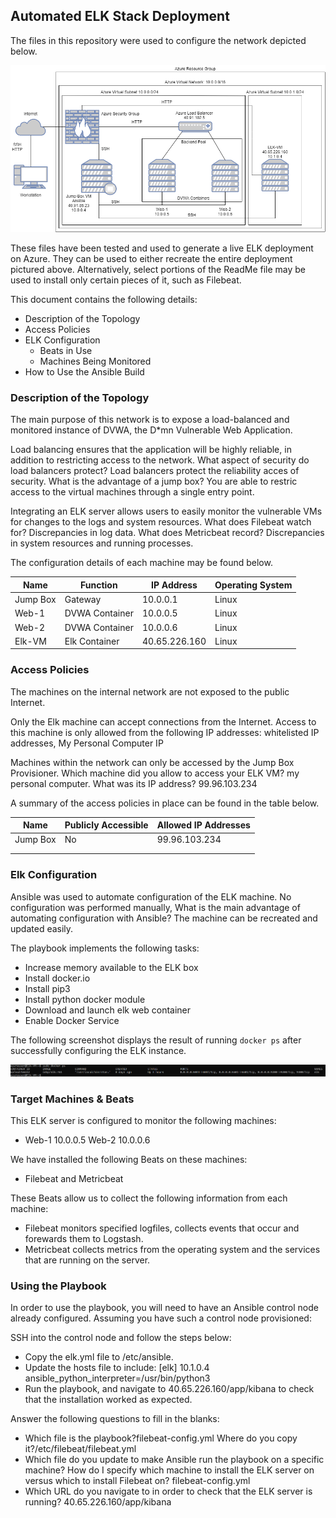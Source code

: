 ## Automated ELK Stack Deployment

The files in this repository were used to configure the network depicted below.

![](https://github.com/jbrinkmeyer/AzureProject/blob/main/Diagrams/ELK.png)

These files have been tested and used to generate a live ELK deployment on Azure. They can be used to either recreate the entire deployment pictured above. Alternatively, select portions of the ReadMe file may be used to install only certain pieces of it, such as Filebeat.

This document contains the following details:
- Description of the Topology
- Access Policies
- ELK Configuration
  - Beats in Use
  - Machines Being Monitored
- How to Use the Ansible Build


### Description of the Topology

The main purpose of this network is to expose a load-balanced and monitored instance of DVWA, the D*mn Vulnerable Web Application.

Load balancing ensures that the application will be highly reliable, in addition to restricting access to the network.
What aspect of security do load balancers protect? Load balancers protect the reliability acces of security. What is the advantage of a jump box? You are able to restric access to the virtual machines through a single entry point.

Integrating an ELK server allows users to easily monitor the vulnerable VMs for changes to the logs and system resources.
What does Filebeat watch for? Discrepancies in log data. 
What does Metricbeat record? Discrepancies in system resources and running processes.

The configuration details of each machine may be found below.

| Name     | Function      | IP Address    | Operating System |
|----------|---------------|---------------|------------------|
| Jump Box | Gateway       | 10.0.0.1      | Linux            |
| Web-1    | DVWA Container| 10.0.0.5      | Linux            |
| Web-2    | DVWA Container| 10.0.0.6      | Linux            |
| Elk-VM   | Elk Container | 40.65.226.160 | Linux            |

### Access Policies

The machines on the internal network are not exposed to the public Internet. 

Only the Elk machine can accept connections from the Internet. Access to this machine is only allowed from the following IP addresses:
whitelisted IP addresses, My Personal Computer IP

Machines within the network can only be accessed by the Jump Box Provisioner.
Which machine did you allow to access your ELK VM? my personal computer. What was its IP address? 99.96.103.234

A summary of the access policies in place can be found in the table below.

| Name     | Publicly Accessible | Allowed IP Addresses |
|----------|---------------------|----------------------|
| Jump Box | No                  | 99.96.103.234        |
|          |                     |                      |
|          |                     |                      |

### Elk Configuration

Ansible was used to automate configuration of the ELK machine. No configuration was performed manually,
What is the main advantage of automating configuration with Ansible? The machine can be recreated and updated easily.

The playbook implements the following tasks:
 - Increase memory available to the ELK box
 - Install docker.io
 - Install pip3
 - Install python docker module
 - Download and launch elk web container
 - Enable Docker Service

The following screenshot displays the result of running `docker ps` after successfully configuring the ELK instance.

![](https://github.com/jbrinkmeyer/AzureProject/blob/main/Diagrams/docker-ps.PNG)

### Target Machines & Beats
This ELK server is configured to monitor the following machines:
- Web-1 10.0.0.5 Web-2 10.0.0.6

We have installed the following Beats on these machines:
- Filebeat and Metricbeat

These Beats allow us to collect the following information from each machine:
 - Filebeat monitors specified logfiles, collects events that occur and forewards them to Logstash.
 - Metricbeat collects metrics from the operating system and the services that are running on the server. 

### Using the Playbook
In order to use the playbook, you will need to have an Ansible control node already configured. Assuming you have such a control node provisioned: 

SSH into the control node and follow the steps below:
- Copy the elk.yml file to /etc/ansible.
- Update the hosts file to include:
  [elk] 
  10.1.0.4 ansible_python_interpreter=/usr/bin/python3
- Run the playbook, and navigate to 40.65.226.160/app/kibana to check that the installation worked as expected.

Answer the following questions to fill in the blanks:
- Which file is the playbook?filebeat-config.yml Where do you copy it?/etc/filebeat/filebeat.yml
- Which file do you update to make Ansible run the playbook on a specific machine? How do I specify which machine to install the ELK server on versus which to install Filebeat on? filebeat-config.yml
- Which URL do you navigate to in order to check that the ELK server is running? 40.65.226.160/app/kibana



